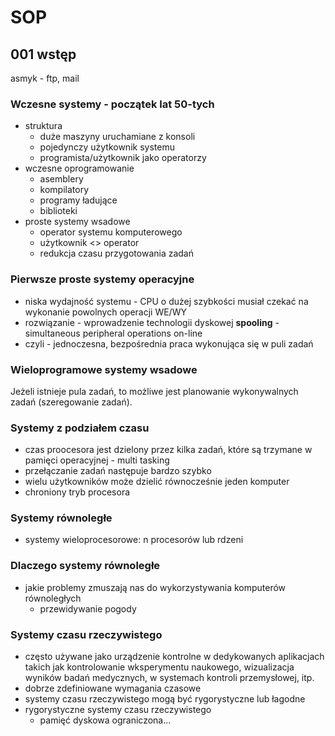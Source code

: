 # SOP

## 001 wstęp

asmyk - ftp, mail

### Wczesne systemy - początek lat 50-tych

- struktura
  - duże maszyny uruchamiane z konsoli
  - pojedynczy użytkownik systemu
  - programista/użytkownik jako operatorzy
- wczesne oprogramowanie
  - asemblery
  - kompilatory
  - programy ładujące
  - biblioteki
- proste systemy wsadowe
  - operator systemu komputerowego
  - użytkownik <> operator
  - redukcja czasu przygotowania zadań

### Pierwsze proste systemy operacyjne

- niska wydajność systemu - CPU o dużej szybkości musiał czekać na wykonanie powolnych operacji WE/WY
- rozwiązanie - wprowadzenie technologii dyskowej **spooling** - simultaneous peripheral operations on-line
- czyli - jednoczesna, bezpośrednia praca wykonująca się w puli zadań

### Wieloprogramowe systemy wsadowe

Jeżeli istnieje pula zadań, to możliwe jest planowanie wykonywalnych zadań (szeregowanie zadań).

### Systemy z podziałem czasu

- czas proocesora jest dzielony przez kilka zadań, które są trzymane w pamięci operacyjnej - multi tasking
- przełączanie zadań następuje bardzo szybko
- wielu użytkowników może dzielić równocześnie jeden komputer
- chroniony tryb procesora

### Systemy równoległe

- systemy wieloprocesorowe: n procesorów lub rdzeni

### Dlaczego systemy równoległe

- jakie problemy zmuszają nas do wykorzystywania komputerów równoległych
  - przewidywanie pogody

### Systemy czasu rzeczywistego

- często używane jako urządzenie kontrolne w dedykowanych aplikacjach takich jak kontrolowanie wksperymentu naukowego, wizualizacja wyników badań medycznych, w systemach kontroli przemysłowej, itp.
- dobrze zdefiniowane wymagania czasowe
- systemy czasu rzeczywistego mogą być rygorystyczne lub łagodne
- rygorystyczne systemy czasu rzeczywistego
  - pamięć dyskowa ograniczona...
